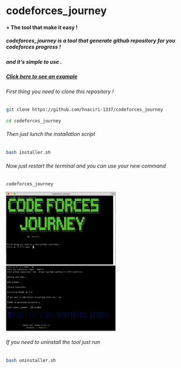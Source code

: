 # codeforces_journey



#### + The tool that make it easy !

##### codeforces_journey is a tool that generate github repository for you codeforces progress !

##### and it's simple to use .

##### <a href="https://github.com/hnaciri-1337/codeforces">Click here to see an example</a>

###### First thing you need to clone this repository !

```bash
git clone https://github.com/hnaciri-1337/codeforces_journey
```

```bash
cd codeforces_journey
```

###### Then just lunch the installation script

```bash
bash installer.sh
```

###### Now just restart the terminal and you can use your new command

```bash
codeforces_journey
```

<img src="./assistance/images/first.png" alt="Alt text" title="Optional title" style="display: inline-block; margin: 0 auto; max-width: 300px">


<img src="./assistance/images/second.png" alt="Alt text" title="Optional title" style="display: inline-block; margin: 0 auto; max-width: 300px">

###### If you need to uninstall the tool just run

```bash
bash uninstaller.sh
```
